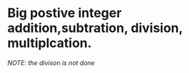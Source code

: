 # Big postive integer addition,subtration, division, multiplcation.


*NOTE: the divison is not done*
